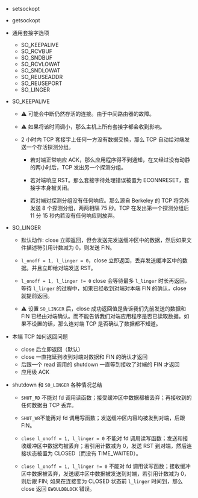 
* setsockopt
* getsockopt

* 通用套接字选项
	* SO_KEEPALIVE
	* SO_RCVBUF
	* SO_SNDBUF
	* SO_RCVLOWAT
	* SO_SNDLOWAT
	* SO_REUSEADDR
	* SO_REUSEPORT
	* SO_LINGER
	
* SO_KEEPALIVE
   * ⚠️ 可能会中断仍然存活的连接。由于中间路由器的故障。
   * ⚠️ 如果将该时间调小，那么主机上所有套接字都会收到影响。
   * 2 小时内 TCP 套接字上任何一方没有数据交换，那么 TCP 自动给对端发送一个存活探测分组。
   
      * 若对端正常响应 ACK，那么应用程序得不到通知，在又经过没有动静的两小时后，TCP 发出另一个探测分组。
      
      * 若对端响应 RST。那么套接字待处理错误被置为 ECONNRESET，套接字本身被关闭。
      
      * 若对端对探测分组没有任何响应。那么源自 Berkeley 的 TCP 将另外发送 8 个探测分组，两两相隔  75 秒。TCP 在发出第一个探测分组后 11 分 15 秒内若没有任何响应则放弃。
      
* SO_LINGER

   * 默认动作: close 立即返回，但会发送完发送缓冲区中的数据，然后如果文件描述符引用计数减为 0，则发送 FIN。
   
   * `l_onoff = 1, l_linger = 0`，close 立即返回，丢弃发送缓冲区中的数据。并且立即给对端发送 RST。
   
   * `l_onoff = 1, l_linger != 0` close 会等待最多 `l_linger` 时长再返回，等待 `l_linger` 的过程中，如果已经收到对端对本端 FIN 的确认，close 就提前返回。  
   
   * ⚠️ 设置 `SO_LINGER` 后，close 成功返回值是告诉我们先前发送的数据和 FIN 已经由对端确认。而不能告诉我们对端应用程序是否已读取数据。如果不设置的话，那么连对端 TCP 是否确认了数据都不知道。


* 本端 TCP 如何返回问题
   * close 后立即返回（默认）
   * close 一直拖延到收到对端对数据和 FIN 的确认才返回
   * 后跟一个 read 调用的 shutdown 一直等到接收了对端的 FIN 才返回
   * 应用级 ACK

* shutdown 和 `SO_LINGER` 各种情况总结
   * `SHUT_RD` 不能对 fd 调用读函数；接受缓冲区中数据都被丢弃；再接收到的任何数据由 TCP 丢弃。
   
   * `SHUT_WR`不能再对 fd 调用写函数；发送缓冲区内容均被发到对端，后跟 FIN。
   
   * `close l_onoff = 1, l_linger = 0` 不能对 fd 调用读写函数；发送和接收缓冲区中数据均被丢弃；若引用计数减为 0，发送 RST 到对端，然后连接状态被置为 CLOSED（而没有 TIME_WAITED）。
   
   * `close l_onoff = 1, l_linger != 0` 不能对 fd 调用读写函数；接收缓冲区中数据被丢弃，发送缓冲区中数据被发送到对端，若引用计数减为 0，则后跟 FIN; 如果在连接变为 CLOSED 状态前 `l_linger` 时间到，那么 close 返回 `EWOULDBLOCK` 错误。

   

   



